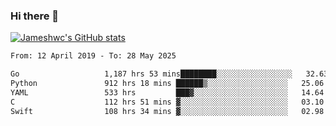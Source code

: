 ### Hi there 👋

[![Jameshwc's GitHub stats](https://github-readme-stats.vercel.app/api?username=jameshwc)](https://github.com/anuraghazra/github-readme-stats)

<!--START_SECTION:waka-->

```txt
From: 12 April 2019 - To: 28 May 2025

Go                   1,187 hrs 53 mins████████░░░░░░░░░░░░░░░░░   32.63 %
Python               912 hrs 18 mins ██████▒░░░░░░░░░░░░░░░░░░   25.06 %
YAML                 533 hrs         ███▓░░░░░░░░░░░░░░░░░░░░░   14.64 %
C                    112 hrs 51 mins ▓░░░░░░░░░░░░░░░░░░░░░░░░   03.10 %
Swift                108 hrs 34 mins ▓░░░░░░░░░░░░░░░░░░░░░░░░   02.98 %
```

<!--END_SECTION:waka-->